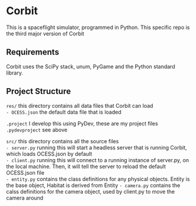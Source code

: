 Corbit
========

This is a spaceflight simulator, programmed in Python. This specific repo is the
third major version of Corbit


Requirements
------------

Corbit uses the SciPy stack, unum, PyGame and the Python standard library.

Project Structure
--------------

`res/`			this directory contains all data files that Corbit can load  
`- OCESS.json`	the default data file that is loaded  

`.project`		I develop this using PyDev, these are my project files  
`.pydevproject`	see above  

`src/`			this directory contains all the source files  
`- server.py`		running this will start a headless server that is running Corbit, which loads OCESS.json by default  
`- client.py`		running this will connect to a running instance of server.py, on the local machine. Then, it will tell the server to reload the default OCESS.json file  
`- entity.py`		contains the class definitions for any physical objects. Entity is the base object, Habitat is derived from Entity
`- camera.py`		contains the calss definitions for the camera object, used by client.py to move the camera around
